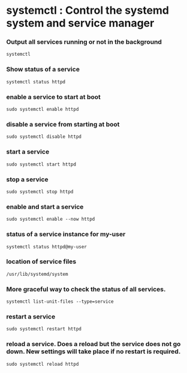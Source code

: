 # systemctl :  Control the systemd system and service manager

### Output all services running or not in the background
`systemctl`

### Show status of a service
`systemctl status httpd`

### enable a service to start at boot
`sudo systemctl enable httpd`

### disable a service from starting at boot
`sudo systemctl disable httpd`

### start a service
`sudo systemctl start httpd`

### stop a service
`sudo systemctl stop httpd`

### enable and start a service
`sudo systemctl enable --now httpd`

### status of a service instance for my-user
`systemctl status httpd@my-user`

### location of service files
`/usr/lib/systemd/system`

### More graceful way to check the status of all services.
`systemctl list-unit-files --type=service`

### restart a service
`sudo systemctl restart httpd`

### reload a service. Does a reload but the service does not go down. New settings will take place if no restart is required.
`sudo systemctl reload httpd`

